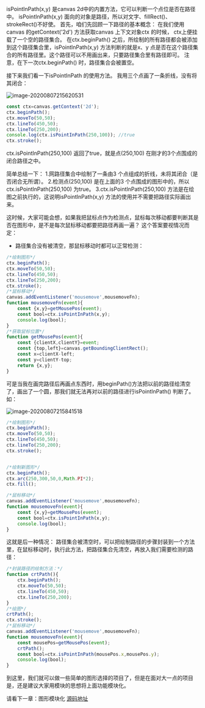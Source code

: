 isPointInPath(x,y) 是canvas 2d中的内置方法，它可以判断一个点位是否在路径中。
isPointInPath(x,y) 面向的对象是路径，所以对文字、fillRect()、strokeRect()不好使。
首先，咱们先回顾一下路径的基本概念：
在我们使用canvas 的getContext('2d') 方法获取canvas 上下文对象ctx 的时候， ctx上便挂载了一个空的路径集合。
在ctx.beginPath() 之后，所绘制的所有路径都会被添加到这个路径集合里，isPointInPath(x,y) 方法判断的就是x、y 点是否在这个路径集合的所有路径里。这个路径可以不用画出来，只要路径集合里有路径即可。
注意，在下一次ctx.beginPath() 时，路径集合会被置空。

接下来我们看一下isPointInPath 的使用方法。
我用三个点画了一条折线，没有将其闭合：

![image-20200807215620531](https://blog-st.oss-cn-beijing.aliyuncs.com/16010418192889683505291857233.png)

```js
const ctx=canvas.getContext('2d');
ctx.beginPath();
ctx.moveTo(50,50);
ctx.lineTo(450,50);
ctx.lineTo(250,200);
console.log(ctx.isPointInPath(250,100)); //true
ctx.stroke();
```

ctx.isPointInPath(250,100) 返回了true，就是点(250,100) 在刚才的3个点围成的闭合路径之中。

简单总结一下：
1.网路径集合中绘制了一条由3 个点组成的折线，未将其闭合（是否闭合无所谓）。
2.检测点(250,100) 是在上面的3 个点围成的图形中的，所以ctx.isPointInPath(250,100) 为true。
3.ctx.isPointInPath(250,100) 方法是在绘图之前执行的，这说明isPointInPath(x,y) 方法的使用并不需要把路径实际画出来。

这时候，大家可能会想，如果我把鼠标点作为检测点，鼠标每次移动都要判断其是否在图形中，是不是每次鼠标移动都要把路径再画一遍？
这个答案要视情况而定：

- 路径集合没有被清空，那鼠标移动时都可以正常检测：

```js
/*绘制图形*/
ctx.beginPath();
ctx.moveTo(50,50);
ctx.lineTo(450,50);
ctx.lineTo(250,200);
ctx.stroke();
/*鼠标移动*/
canvas.addEventListener('mousemove',mousemoveFn);
function mousemoveFn(event){
    const {x,y}=getMousePos(event);
    const bool=ctx.isPointInPath(x,y);
    console.log(bool);
}
/*获取鼠标位置*/
function getMousePos(event){
    const {clientX,clientY}=event;
    const {top,left}=canvas.getBoundingClientRect();
    const x=clientX-left;
    const y=clientY-top;
    return {x,y};
}
```

  可是当我在画完路径后再画点东西时，用beginPath()方法把以前的路径给清空了，画出了一个圆，那我们就无法再对以前的路径进行isPointInPath() 判断了。如：   

![image-20200807215841518](https://blog-st.oss-cn-beijing.aliyuncs.com/160104181928840388460646843183.png)

```js
/*绘制图形*/
ctx.beginPath();
ctx.moveTo(50,50);
ctx.lineTo(450,50);
ctx.lineTo(250,200);
ctx.stroke();


/*绘制新图形*/
ctx.beginPath();
ctx.arc(250,300,50,0,Math.PI*2);
ctx.fill();

/*鼠标移动*/
canvas.addEventListener('mousemove',mousemoveFn);
function mousemoveFn(event){
    const {x,y}=getMousePos(event);
    const bool=ctx.isPointInPath(x,y);
    console.log(bool);
}
```

这就是后一种情况：
路径集合被清空时，可以把绘制路径的步骤封装到一个方法里，在鼠标移动时，执行此方法，把路径集合先清空，再放入我们需要检测的路径：

```js
/*封装路径的绘制方法：*/
function crtPath(){
    ctx.beginPath();
    ctx.moveTo(50,50);
    ctx.lineTo(450,50);
    ctx.lineTo(250,200);
}
/*绘图*/
crtPath();
ctx.stroke();
/*鼠标移动*/
canvas.addEventListener('mousemove',mousemoveFn);
function mousemoveFn(event){
    const mousePos=getMousePos(event);
    crtPath();
    const bool=ctx.isPointInPath(mousePos.x,mousePos.y);
    console.log(bool);
}
```
到这里，我们就可以做一些简单的图形选择的项目了，但是在面对大一点的项目是，还是建议大家用模块的思想将上面功能模块化。

请看下一章：图形模块化
[源码地址](https://github.com/buglas/interview-01)













